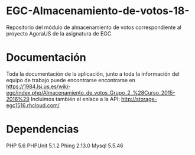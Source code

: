 # EGC-Almacenamiento-de-votos-18-
Repositorio del módulo de almacenamiento de votos correspondiente al proyecto AgoraUS de la asignatura de EGC.

# Documentación
Toda la documentación de la aplicación, junto a toda la información del equipo de trabajo puede encontrarse encontrarse en 
https://1984.lsi.us.es/wiki-egc/index.php/Almacenamiento_de_votos_Grupo_2_%28Curso_2015-2016%29
Incluimos también el enlace a la API:
http://storage-egc1516.rhcloud.com/

# Dependencias
PHP 5.6
PHPUnit 5.1.2
Phing 2.13.0
Mysql 5.5.46
